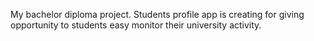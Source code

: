 My bachelor diploma project. 
Students profile app is creating for giving opportunity to students easy monitor their university activity.
